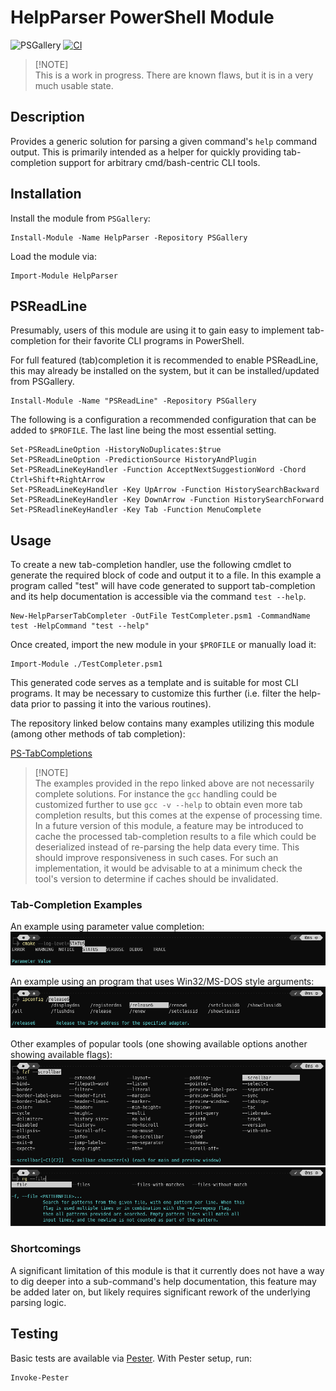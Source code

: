 # HelpParser PowerShell Module

![PSGallery](https://img.shields.io/powershellgallery/p/HelpParser)
[![CI](https://github.com/jjcarrier/HelpParser/actions/workflows/ci.yml/badge.svg)](https://github.com/jjcarrier/HelpParser/actions/workflows/ci.yml)

> [!NOTE]\
> This is a work in progress.
  There are known flaws, but it is in a very much usable state.

## Description

Provides a generic solution for parsing a given command's `help` command output.
This is primarily intended as a helper for quickly providing tab-completion
support for arbitrary cmd/bash-centric CLI tools.

## Installation

Install the module from `PSGallery`:

```pwsh
Install-Module -Name HelpParser -Repository PSGallery
```

Load the module via:

```pwsh
Import-Module HelpParser
```

## PSReadLine

Presumably, users of this module are using it to gain easy to implement
tab-completion for their favorite CLI programs in PowerShell.

For full featured (tab)completion it is recommended to enable PSReadLine, this
may already be installed on the system, but it can be installed/updated from
PSGallery.

```pwsh
Install-Module -Name "PSReadLine" -Repository PSGallery
```

The following is a configuration a recommended configuration that can be added
to `$PROFILE`. The last line being the most essential setting.

```pwsh
Set-PSReadLineOption -HistoryNoDuplicates:$true
Set-PSReadLineOption -PredictionSource HistoryAndPlugin
Set-PSReadLineKeyHandler -Function AcceptNextSuggestionWord -Chord Ctrl+Shift+RightArrow
Set-PSReadLineKeyHandler -Key UpArrow -Function HistorySearchBackward
Set-PSReadLineKeyHandler -Key DownArrow -Function HistorySearchForward
Set-PSReadlineKeyHandler -Key Tab -Function MenuComplete
```

## Usage

To create a new tab-completion handler, use the following cmdlet to generate
the required block of code and output it to a file. In this example a program
called "test" will have code generated to support tab-completion and its help
documentation is accessible via the command `test --help`.

```pwsh
New-HelpParserTabCompleter -OutFile TestCompleter.psm1 -CommandName test -HelpCommand "test --help"
```

Once created, import the new module in your `$PROFILE` or manually load it:

```pwsh
Import-Module ./TestCompleter.psm1
```

This generated code serves as a template and is suitable for most CLI programs.
It may be necessary to customize this further (i.e. filter the help-data prior
to passing it into the various routines).

The repository linked below contains many examples utilizing this module (among
other methods of tab completion):

[PS-TabCompletions](https://github.com/jjcarrier/PS-TabCompletions)

> [!NOTE]\
> The examples provided in the repo linked above are not necessarily complete
  solutions. For instance the `gcc` handling could be customized further to use
  `gcc -v --help` to obtain even more tab completion results, but this comes at
  the expense of processing time. In a future version of this module, a feature
  may be introduced to cache the processed tab-completion results to a file
  which could be deserialized instead of re-parsing the help data every time.
  This should improve responsiveness in such cases. For such an implementation,
  it would be advisable to at a minimum check the tool's version to determine if
  caches should be invalidated.

### Tab-Completion Examples

An example using parameter value completion:
![CMake Example](img/cmake_tab_completion.png)

An example using an program that uses Win32/MS-DOS style arguments:
![IPConfig Example](img/ipconfig_tab_completion.png)

Other examples of popular tools (one showing available options another showing
available flags):
![FuzzyFinder Example](img/fzf_tab_completion.png)
![RipGrep Example](img/rg_tab_completion.png)

### Shortcomings

A significant limitation of this module is that it currently does not have a way
to dig deeper into a sub-command's help documentation, this feature may be added
later on, but likely requires significant rework of the underlying parsing logic.

## Testing

Basic tests are available via [Pester](https://pester.dev/). With Pester setup, run:

```pwsh
Invoke-Pester
```
